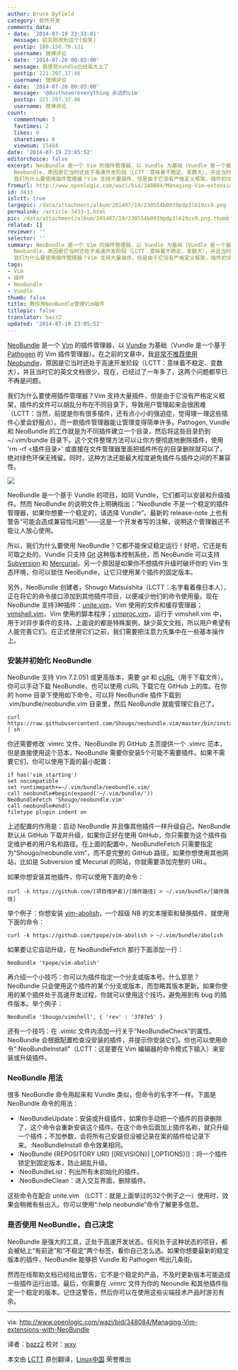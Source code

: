 ```yaml
---
author: Bruce Byfield
category: 软件开发
comments_data:
- date: '2014-07-19 23:33:01'
  message: 前天刚改到这个[偷笑]
  postip: 180.158.79.131
  username: 微博评论
- date: '2014-07-20 00:03:00'
  message: 我感觉vundle已经高大上了
  postip: 221.207.37.46
  username: 微博评论
- date: '2014-07-20 00:03:00'
  message: '@dusthovereverything 永远的vim'
  postip: 221.207.37.46
  username: 微博评论
count:
  commentnum: 3
  favtimes: 2
  likes: 0
  sharetimes: 6
  viewnum: 15484
date: '2014-07-19 23:05:52'
editorchoice: false
excerpt: NeoBundle 是一个 Vim 的插件管理器，以 Vundle 为基础（Vundle 是一个基于 Pathogen 的 Vim 插件管理器）。在之前的文章中，我非常不推荐使用
  Neobundle，原因是它当时还处于高速开发阶段（LCTT：意味着不稳定、变数大），并且当时它的英文文档很少。现在，已经过了一年多了，这两个问题都早已不再是问题。
  我们为什么要使用插件管理器？Vim 支持大量插件，但是由于它没有严格定义框架，插件的文件可以胡乱分布在不同目录下，导致用户管理起来会很困难（LCTT：当然，前提是你有很多插件，还有点小小的强迫症，觉得理一理这些插件心里会舒
fromurl: http://www.openlogic.com/wazi/bid/348084/Managing-Vim-extensions-with-NeoBundle
id: 3433
islctt: true
largepic: /data/attachment/album/201407/19/230554b0939pdp3l619zs9.png
permalink: /article-3433-1.html
pic: /data/attachment/album/201407/19/230554b0939pdp3l619zs9.png.thumb.jpg
related: []
reviewer: ''
selector: ''
summary: NeoBundle 是一个 Vim 的插件管理器，以 Vundle 为基础（Vundle 是一个基于 Pathogen 的 Vim 插件管理器）。在之前的文章中，我非常不推荐使用
  Neobundle，原因是它当时还处于高速开发阶段（LCTT：意味着不稳定、变数大），并且当时它的英文文档很少。现在，已经过了一年多了，这两个问题都早已不再是问题。
  我们为什么要使用插件管理器？Vim 支持大量插件，但是由于它没有严格定义框架，插件的文件可以胡乱分布在不同目录下，导致用户管理起来会很困难（LCTT：当然，前提是你有很多插件，还有点小小的强迫症，觉得理一理这些插件心里会舒
tags:
- Vim
- 插件
- NeoBundle
- Vundle
thumb: false
title: 教你用NeoBundle管理Vim插件
titlepic: false
translator: bazz2
updated: '2014-07-19 23:05:52'
---
```


[NeoBundle](https://github.com/Shougo/neobundle.vim) 是一个 [Vim](http://olex.openlogic.com/packages/vim) 的插件管理器，以 [Vundle](https://github.com/gmarik/Vundle.vim) 为基础（Vundle 是一个基于 [Pathogen](https://github.com/tpope/vim-pathogen) 的 Vim 插件管理器）。在之前的文章中，我[非常不推荐使用 Neobundle](http://www.openlogic.com/wazi/bid/262302/Three-tools-for-managing-Vim-plugins)，原因是它当时还处于高速开发阶段（LCTT：意味着不稳定、变数大），并且当时它的英文文档很少。现在，已经过了一年多了，这两个问题都早已不再是问题。


我们为什么要使用插件管理器？Vim 支持大量插件，但是由于它没有严格定义框架，插件的文件可以胡乱分布在不同目录下，导致用户管理起来会很困难（LCTT：当然，前提是你有很多插件，还有点小小的强迫症，觉得理一理这些插件心里会舒服点）。而一款插件管理器能让管理变得简单许多。Pathogen, Vundle 和 NeoBundle 的工作就是为不同插件建立一个目录，然后将这些目录扔到 ~/.vim/bundle 目录下。这个文件整理方法可以让你方便彻底地删除插件，使用 'rm -rf <插件目录>' 或直接在文件管理器里面把插件所在的目录删除就可以了，绝对绿色环保无残留。同时，这种方法还能最大程度避免插件与插件之间的不兼容性。


![](/data/attachment/album/201407/19/230554b0939pdp3l619zs9.png)


NeoBundle 是一个基于 Vundle 的项目，如同 Vundle，它们都可以安装和升级插件。然而 NeoBundle 的说明文件上明确指出：“NeoBundle 不是一个稳定的插件管理器，如果你想要一个稳定的，请选择 Vundle”。最新的 release-note 上也有警告“可能会造成兼容性问题”——这是一个开发者写的注解，说明这个管理器还不能让人放心使用。


所以，我们为什么要使用 NeoBundle？它都不能保证稳定运行！好吧，它还是有可取之处的。Vundle 只支持 [Git](http://olex.openlogic.com/packages/git) 这种版本控制系统，而 NeoBundle 可以支持 [Subversion](http://olex.openlogic.com/packages/subversion) 和 [Mercurial](http://olex.openlogic.com/packages/mercurial)。另一个原因是如果你不想插件升级时破坏你的 Vim 生态环境，你可以锁住 NeoBundle，让它只使用某个插件的固定版本。


另外，NeoBundle 创建者，Shougo Matsuishita（LCTT：名字看着像日本人），正在将它的命令接口添加到其他插件项目，以便减少他们的命令使用量。现在 NeoBundle 支持3种插件：[unite.vim](https://github.com/Shougo/unite.vim)，Vim 使用的文件和缓存管理器；[vimshell.vim](https://github.com/Shougo/vimshell.vim/blob/master/doc/vimshell.txt)，Vim 使用的脚本程序；[vimproc.vim](https://github.com/Shougo/vimproc.vim/blob/master/doc/vimproc.txt)，运行于 vimshell.vim 中，用于对异步事件的支持。上面说的都是特殊案例，缺少英文文档，所以用户希望有人能完善它们。在正式使用它们之前，我们需要把注意力先集中在一些基本操作上。


### 安装并初始化 NeoBundle


NeoBundle 支持 Vim 7.2.051 或更高版本，需要 git 和 [cURL](http://olex.openlogic.com/packages/curl)（用于下载文件）。你可以手动下载 NeoBundle，也可以使用 cURL 下载它在 GitHub 上的库。在你的 home 目录下使用如下命令，可以将 NeoBundle 插件下载到 .vim/bundle/neobundle.vim 目录里，然后 NeoBundle 就能管理它自己了。



```
curl https://raw.githubusercontent.com/Shougo/neobundle.vim/master/bin/install.sh | sh

```

你还需要修改 .vimrc 文件。NeoBundle 的 GitHub 主页提供一个 .vimrc 范本，但是直接使用这个范本，NeoBundle 需要你安装5个可能不需要插件。如果不需要它们，你可以使用下面的最小配置：



```
if has('vim_starting')
set nocompatible    
set runtimepath+=~/.vim/bundle/neobundle.vim/
call neobundle#begin(expand('~/.vim/bundle/'))
NeoBundleFetch 'Shougo/neobundle.vim'
call neobundle#end()
filetype plugin indent on

```

上述配置的作用是：启动 NeoBundle 并且像其他插件一样升级自己。NeoBundle 默认从 GitHub 下载并升级，如果你正好在使用 GitHub，你只需要为这个插件指定维护者的用户名和路径。在上面的配置中，NeoBundleFetch 只需要指定为“Shougo/neobundle.vim”，而不是完整的 GitHub 路径。如果你想使用其他网站，比如是 Subversion 或 Mecurial 的网站，你就需要添加完整的 URL。


如果你想安装其他插件，你可以使用下面的命令：



```
curl -k https://github.com/[项目维护者]/[插件路径] > ~/.vim/bundle/[插件路径]

```

举个例子：你想安装 [vim-abolish](https://github.com/tpope/vim-abolish)，一个超级 NB 的文本搜索和替换插件，就使用下面的命令：



```
curl -k https://github.com/tpope/vim-abolish > ~/.vim/bundle/abolish

```

如果要让它自动升级，在 NeoBundleFetch 那行下面添加一行：



```
NeoBundle 'tpope/vim-abolish'

```

再介绍一个小技巧：你可以为插件指定一个分支或版本号。什么意思？NeoBundle 只会使用这个插件的某个分支或版本，而忽略其版本更新。如果你使用的某个插件处于高速开发过程，你就可以使用这个技巧，避免用到有 bug 的插件版本。举个例子：



```
NeoBundle 'Shougo/vimshell', { 'rev' : '3787e5' }

```

还有一个技巧：在 .vimtc 文件内添加一行关于“NeoBundleCheck”的属性。NeoBundle 会根据配置检查没安装的插件，并提示你安装它们。你也可以使用命令“:NeoBundleInstall”（LCTT：这是要在 Vim 编辑器的命令模式下输入）来安装或升级插件。


### NeoBundle 用法


很多 NeoBundle 命令用起来和 Vundle 类似，但命令的名字不一样。下面是 NeoBundle 命令的用法：


* :NeoBundleUpdate：安装或升级插件，如果你手动把一个插件的目录删除了，这个命令会重新安装这个插件。在这个命令后面加上插件名称，就只升级一个插件；不加参数，会将所有己安装但没被记录在案的插件给记录下来。:NeoBundleInstall 命令效果相同。
* :NeoBundle {REPOSITORY URI} [[REVISION}] [,OPTIONS}]]：将一个插件锁定到固定版本，防止胡乱升级。
* :NeoBundleList：列出所有未初始化的插件。
* :NeoBundleClean：进入交互界面，删除插件。


这些命令在配合 unite.vim （LCTT：就是上面举过的32个例子之一）使用时，效果会稍微有些出入。你可以使用“:help neobundle”命令了解更多信息。


### 是否使用 NeoBundle，自己决定


NeoBundle 是强大的工具，正处于高速开发状态。任何处于这种状态的项目，都会被帖上“有前途”和“不稳定”两个标签，看你自己怎么选。如果你想要最新的稳定版本的插件，NeoBundle 能够把 Vundle 和 Pathogen 甩出几条街。


然而在线帮助文档已经给出警告，它不是个稳定的产品，不及时更新版本可能造成一些插件运行出错。最后，你需要在 .vimrc 文件为你的 Neoundle 和其他插件指定一个稳定的版本。记住这警告，然后你可以在使用这些尖端技术产品时游刃有余。




---


via: <http://www.openlogic.com/wazi/bid/348084/Managing-Vim-extensions-with-NeoBundle>


译者：[bazz2](https://github.com/bazz2) 校对：[wxy](https://github.com/wxy)


本文由 [LCTT](https://github.com/LCTT/TranslateProject) 原创翻译，[Linux中国](http://linux.cn/) 荣誉推出